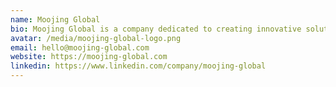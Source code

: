 ```yaml
---
name: Moojing Global
bio: Moojing Global is a company dedicated to creating innovative solutions and sharing insights through our blog. Our team of experts collaborate to bring you the latest trends, tips, and best practices in the industry.
avatar: /media/moojing-global-logo.png
email: hello@moojing-global.com
website: https://moojing-global.com
linkedin: https://www.linkedin.com/company/moojing-global
---
```

